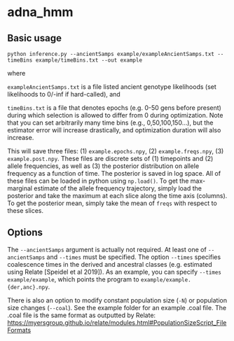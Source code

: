 # adna_hmm

## Basic usage

`
python inference.py --ancientSamps example/exampleAncientSamps.txt --timeBins example/timeBins.txt --out example
`

where 

`exampleAncientSamps.txt` is a file listed ancient genotype likelihoods (set likelihoods to 0/-inf if hard-called), and

`timeBins.txt` is a file that denotes epochs (e.g. 0-50 gens before present) during which selection is allowed to differ from 0 during optimization. Note that you can set arbitrarily many time bins (e.g., 0,50,100,150...), but the estimator error will increase drastically, and optimization duration will also increase.

This will save three files: (1) `example.epochs.npy`, (2) `example.freqs.npy`, (3) `example.post.npy`. These files are discrete sets of (1) timepoints and (2) allele frequencies, as well as (3) the posterior distribution on allele frequency as a function of time. The posterior is saved in log space. All of these files can be loaded in python using `np.load()`. To get the max-marginal estimate of the allele frequency trajectory, simply load the posterior and take the maximum at each slice along the time axis (columns). To get the posterior mean, simply take the mean of `freqs` with respect to these slices. 

## Options

The `--ancientSamps` argument is actually not required. At least one of `--ancientSamps` and `--times` must be specified. The option `--times` specifies coalescence times in the derived and ancestral classes (e.g. estimated using Relate [Speidel et al 2019]). As an example, you can specify `--times example/example`, which points the program to `example/example.{der,anc}.npy`.

There is also an option to modify constant population size (`-N`) or population size changes (`--coal`). See the example folder for an example .coal file. The .coal file is the same format as outputted by Relate: https://myersgroup.github.io/relate/modules.html#PopulationSizeScript_FileFormats
